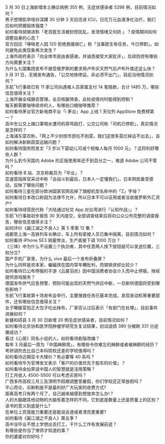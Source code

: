 3 月 30 日上海新增本土确诊病例 355 例、无症状感染者 5298 例，目前情况如何？  
男子想增肌举哑铃深蹲 30 分钟 3 天后住进 ICU，日花万元血液净化治疗，我们应如何把握锻炼强度？  
如何看待胡锡进称「老百姓生活被封控扰乱，发泄情绪又何妨 」？疫情期间如何调整自身的心态？  
官方回应「哮喘老人因 120 拒绝救援病亡」称「当事医生有任务，今已停职」，如何避免此类现象再次发生？  
上海市政府表示「向全体市民由衷感谢，并诚恳接受大家批评」，后续防控有哪些方向需要关注？  
为什么七国集团宣布不接受俄罗斯的要求用卢布买天然气后卢布升值还这么快？  
3 月 31 日，无锡发布通告，「公交地铁停运，非必须不出门」，目前当地情况如何？  
东航飞行事故已有 11 家公司向遇难人员家属支付 14 笔赔款，合计 1485 万，哪些信息值得关注？  
上海开展全域静态管理，全员核酸筛查，此轮疫情何时能得到控制？  
每天都需要咖啡续命的人，有哪些口粮咖啡推荐？  
如何看待茅台官方新电商平台「i 茅台」App 上线 1 天位列 AppStore 免费榜第一？  
高中生公交上摘口罩喝水遭司机辱骂殴打，公交公司称「司机已停职」，真实情况是怎样的？  
上海浦东菜农称，「网上不少封控市民吃不到菜，我们这很多菜烂掉运不出去」，该如何解决新鲜蔬菜运输问题？  
如何看待国务院发文「3 岁以下婴幼儿可减个税每人每月 1000 元」？这将利好哪些人群？  
为什么到今天国内 Adobe 的正版使用率还不到百分之一，难道 Adobe 公司不管吗？  
如何看待 B 站、京东称裁员为「毕业」？  
亚速营指挥官采访中称「会战斗到最后，日本人一定懂我们」，日本网民备受感动，反映了哪些问题？  
如何看待三星在部分欧洲国家官网去掉了旗舰机型名称中的「Z」字母？  
如何看待日本改口称因为法律不允许，所以日本不可以征用或者没收俄罗斯外汇资产?  
如何看待绿营民代称「大陆通过社交 App 对台湾进行『认知作战』」？  
东航飞行事故初步报告 30 天内提交，全部调查结束后将向公众公布完整的调查报告，哪些信息值得关注？  
如何评价《画江湖之不良人》第 5 季第 12 集？  
成都至上海一高铁列车长确诊，车上所有密接人员已集中隔离，目前情况如何？  
如何看待 iPhone SE3 销量惨淡，生产直接下调 1000 万台？  
《三体》中为什么不设置三个执剑者，其中任意两人按下按钮就可以发送位置，三权分立?  
国产手机厂家里，为什么 vivo 最后一个发布折叠屏？  
为什么同样是资本家，蝙蝠侠在国内常年糟批判，而钢铁侠却比较少？  
如何看待已公布停服的手游《云裳羽衣》因中国消费者协会介入而中止停服，继续提供游戏服务？  
德国发布供气应急预警，预防可能出现的天然气供应中断，一旦断供德国将受到哪些影响？  
东航飞行事故第十场发布会举行，主要搜救任务已基本完成，发现发动机等重要部件，还有哪些信息值得关注？  
女子曝酸菜馅正大包子吃出抹布，厂家否认过后表示「有部门在处理」，目前事件进展如何？  
新疆和硕县 3 月 30 日新增 20 例无症状感染者，目前情况如何？  
如何看待北京协和医学院肿瘤学研究生复试结果，初试成绩 390 分被刷 331 分逆袭成功？  
看过《心居》同名小说的人，如何看待剧版改编？  
每年 3 月最后一周为「中国麻醉周」，有哪些令你难忘的麻醉或者被麻醉的经历？  
考研调剂去比自己本科院校还差的学校值得吗？  
如何看待近期显卡大降价？有必要等 40 系吗？  
如何看待华为官博发文表示「客户的价值优先于股东的价值」？  
如何看待金灿荣说中国人的智慧就是活用策略？  
打工月收入 4500-5500    可以考虑买房吗？  
广西多所高校三月三及清明节假期调整至暑假，你们学校还正常放假吗？  
平心而论，买断制是不是最利好广大玩家的收费方式?  
距离高考只有两个月了，自己越来越感到想放弃怎么办!？  
人的大脑跟其他动物的大脑有着怎样的不同，它到底是数量上还是质量上的区别？  
读书的意义到底是什么?  
在单位上究竟能力重要还是能说会道或者漂亮更重要?  
如何看待《画江湖之不良人》第五季？  
高中没毕业不想上学想出去打工，干什么工作有发展前途？  
有哪些是你当了律师才知道的事？  
你的婆婆对你好吗？  

